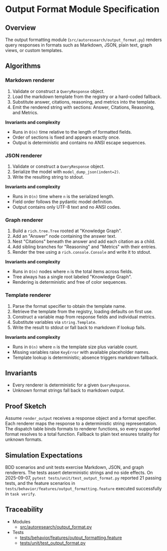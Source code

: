 # Output Format Module Specification

## Overview

The output formatting module (`src/autoresearch/output_format.py`) renders
query responses in formats such as Markdown, JSON, plain text, graph views, or
custom templates.

## Algorithms

### Markdown renderer

1. Validate or construct a `QueryResponse` object.
2. Load the markdown template from the registry or a hard-coded fallback.
3. Substitute answer, citations, reasoning, and metrics into the template.
4. Emit the rendered string with sections: Answer, Citations, Reasoning, and
   Metrics.

**Invariants and complexity**

- Runs in `O(n)` time relative to the length of formatted fields.
- Order of sections is fixed and appears exactly once.
- Output is deterministic and contains no ANSI escape sequences.

### JSON renderer

1. Validate or construct a `QueryResponse` object.
2. Serialize the model with `model_dump_json(indent=2)`.
3. Write the resulting string to stdout.

**Invariants and complexity**

- Runs in `O(n)` time where `n` is the serialized length.
- Field order follows the pydantic model definition.
- Output contains only UTF-8 text and no ANSI codes.

### Graph renderer

1. Build a `rich.tree.Tree` rooted at "Knowledge Graph".
2. Add an "Answer" node containing the answer text.
3. Nest "Citations" beneath the answer and add each citation as a child.
4. Add sibling branches for "Reasoning" and "Metrics" with their entries.
5. Render the tree using a `rich.console.Console` and write it to stdout.

**Invariants and complexity**

- Runs in `O(n)` nodes where `n` is the total items across fields.
- Tree always has a single root labeled "Knowledge Graph".
- Rendering is deterministic and free of color sequences.

### Template renderer

1. Parse the format specifier to obtain the template name.
2. Retrieve the template from the registry, loading defaults on first use.
3. Construct a variable map from response fields and individual metrics.
4. Substitute variables via `string.Template`.
5. Write the result to stdout or fall back to markdown if lookup fails.

**Invariants and complexity**

- Runs in `O(n)` where `n` is the template size plus variable count.
- Missing variables raise `KeyError` with available placeholder names.
- Template lookup is deterministic; absence triggers markdown fallback.

## Invariants

- Every renderer is deterministic for a given `QueryResponse`.
- Unknown format strings fall back to markdown output.

## Proof Sketch

Assume `render_output` receives a response object and a format specifier.
Each renderer maps the response to a deterministic string representation.
The dispatch table binds formats to renderer functions, so every supported
format resolves to a total function. Fallback to plain text ensures totality
for unknown formats.

## Simulation Expectations

BDD scenarios and unit tests exercise Markdown, JSON, and graph renderers.
The tests assert deterministic strings and no side effects. On 2025-09-07,
`pytest tests/unit/test_output_format.py` reported 21 passing tests, and
the feature scenarios in `tests/behavior/features/output_formatting.feature`
executed successfully in `task verify`.

## Traceability


- Modules
  - [src/autoresearch/output_format.py][m1]
- Tests
  - [tests/behavior/features/output_formatting.feature][t1]
  - [tests/unit/test_output_format.py][t2]

[m1]: ../../src/autoresearch/output_format.py
[t1]: ../../tests/behavior/features/output_formatting.feature
[t2]: ../../tests/unit/test_output_format.py
